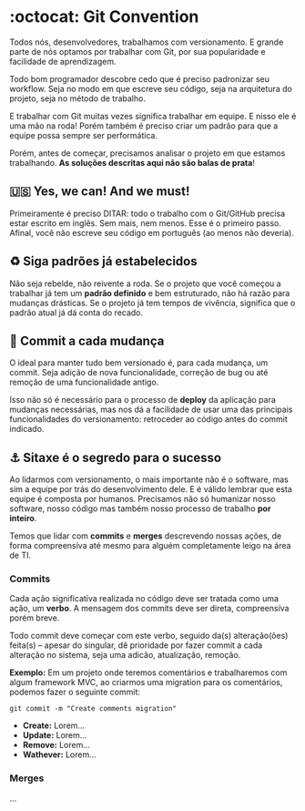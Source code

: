 :octocat: Git Convention
==============

Todos nós, desenvolvedores, trabalhamos com versionamento. E grande parte de nós optamos por trabalhar com Git, por sua popularidade e facilidade de aprendizagem.

Todo bom programador descobre cedo que é preciso padronizar seu workflow. Seja no modo em que escreve seu código, seja na arquitetura do projeto, seja no método de trabalho. 

E trabalhar com Git muitas vezes significa trabalhar em equipe. E nisso ele é uma mão na roda! Porém também é preciso criar um padrão para que a equipe possa sempre ser performática.

Porém, antes de começar, precisamos analisar o projeto em que estamos trabalhando. **As soluções descritas aqui não são balas de prata**!

## :us: Yes, we can! And we must!
Primeiramente é preciso DITAR: todo o trabalho com o Git/GitHub precisa estar escrito em inglês. Sem mais, nem menos. Esse é o primeiro passo. Afinal, você não escreve seu código em português (ao menos não deveria).

## :recycle: Siga padrões já estabelecidos
Não seja rebelde, não reivente a roda. Se o projeto que você começou a trabalhar já tem um **padrão definido** e bem estruturado, não há razão para mudanças drásticas. Se o projeto já tem tempos de vivência, significa que o padrão atual já dá conta do recado.

## :rocket: Commit a cada mudança
O ideal para manter tudo bem versionado é, para cada mudança, um commit. Seja adição de nova funcionalidade, correção de bug ou até remoção de uma funcionalidade antigo.

Isso não só é necessário para o processo de **deploy** da aplicação para mudanças necessárias, mas nos dá a facilidade de usar uma das principais funcionalidades do versionamento: retroceder ao código antes do commit indicado. 

## :anchor: Sitaxe é o segredo para o sucesso
Ao lidarmos com versionamento, o mais importante não é o software, mas sim a equipe por trás do desenvolvimento dele. E é válido lembrar que esta equipe é composta por humanos. Precisamos não só humanizar nosso software, nosso código mas também nosso processo de trabalho **por inteiro**.

Temos que lidar com **commits** e **merges** descrevendo nossas ações, de forma compreensíva até mesmo para alguém completamente leigo na área de TI.

### Commits
Cada ação significativa realizada no código deve ser tratada como uma ação, um **verbo**. A mensagem dos commits deve ser direta, compreensíva porém breve.

Todo commit deve começar com este verbo, seguido da(s) alteração(ões) feita(s) – apesar do singular, dê prioridade por fazer commit a cada alteração no sistema, seja uma adicão, atualização, remoção.

**Exemplo:** Em um projeto onde teremos comentários e trabalharemos com algum framework MVC, ao criarmos uma migration para os comentários, podemos fazer o seguinte commit:

`git commit -m "Create comments migration"`

- **Create:** Lorem...
- **Update:** Lorem...
- **Remove:** Lorem...
- **Wathever:** Lorem...

### Merges
...

